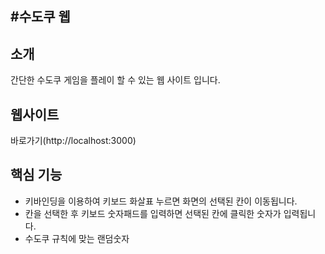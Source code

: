 ## #수도쿠 웹

## 소개
간단한 수도쿠 게임을 플레이 할 수 있는 웹 사이트 입니다.

## 웹사이트
바로가기(http://localhost:3000)

## 핵심 기능
+ 키바인딩을 이용하여 키보드 화살표 누르면 화면의 선택된 칸이 이동됩니다.
+ 칸을 선택한 후 키보드 숫자패드를 입력하면 선택된 칸에 클릭한 숫자가 입력됩니다.
+ 수도쿠 규칙에 맞는 랜덤숫자 
